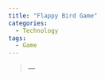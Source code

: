 ```yaml
---
title: "Flappy Bird Game"
categories:
  - Technology
tags:
  - Game
---
```


<blockquote class="twitter-tweet" data-lang="en"><p lang="en" dir="ltr"> <a href="https://studio.code.org/projects/flappy/2L7UrI4QBRYhS_PSeQx6MsX8APvxwFRtf_0YaVGcxlw"></a></p>&mdash;</blockquote>
<script async src="//platform.twitter.com/widgets.js" charset="utf-8"></script>

